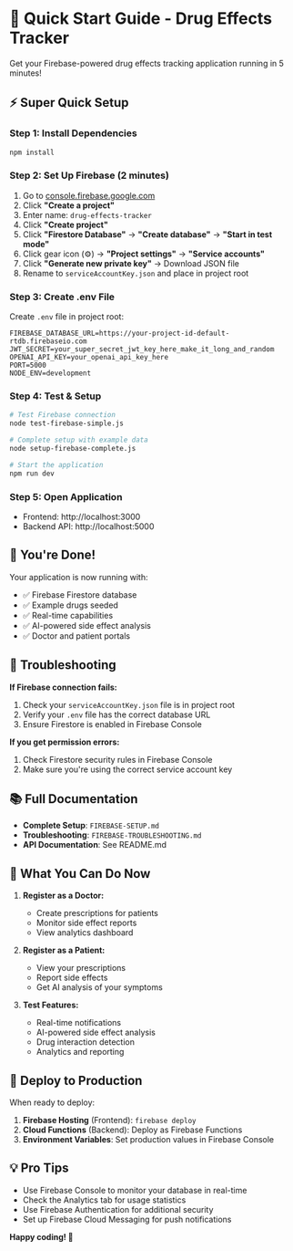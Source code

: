 # 🚀 Quick Start Guide - Drug Effects Tracker

Get your Firebase-powered drug effects tracking application running in 5 minutes!

## ⚡ **Super Quick Setup**

### **Step 1: Install Dependencies**
```bash
npm install
```

### **Step 2: Set Up Firebase (2 minutes)**
1. Go to [console.firebase.google.com](https://console.firebase.google.com)
2. Click **"Create a project"**
3. Enter name: `drug-effects-tracker`
4. Click **"Create project"**
5. Click **"Firestore Database"** → **"Create database"** → **"Start in test mode"**
6. Click gear icon (⚙️) → **"Project settings"** → **"Service accounts"**
7. Click **"Generate new private key"** → Download JSON file
8. Rename to `serviceAccountKey.json` and place in project root

### **Step 3: Create .env File**
Create `.env` file in project root:
```env
FIREBASE_DATABASE_URL=https://your-project-id-default-rtdb.firebaseio.com
JWT_SECRET=your_super_secret_jwt_key_here_make_it_long_and_random
OPENAI_API_KEY=your_openai_api_key_here
PORT=5000
NODE_ENV=development
```

### **Step 4: Test & Setup**
```bash
# Test Firebase connection
node test-firebase-simple.js

# Complete setup with example data
node setup-firebase-complete.js

# Start the application
npm run dev
```

### **Step 5: Open Application**
- Frontend: http://localhost:3000
- Backend API: http://localhost:5000

## 🎉 **You're Done!**

Your application is now running with:
- ✅ Firebase Firestore database
- ✅ Example drugs seeded
- ✅ Real-time capabilities
- ✅ AI-powered side effect analysis
- ✅ Doctor and patient portals

## 🔧 **Troubleshooting**

**If Firebase connection fails:**
1. Check your `serviceAccountKey.json` file is in project root
2. Verify your `.env` file has the correct database URL
3. Ensure Firestore is enabled in Firebase Console

**If you get permission errors:**
1. Check Firestore security rules in Firebase Console
2. Make sure you're using the correct service account key

## 📚 **Full Documentation**

- **Complete Setup**: `FIREBASE-SETUP.md`
- **Troubleshooting**: `FIREBASE-TROUBLESHOOTING.md`
- **API Documentation**: See README.md

## 🎯 **What You Can Do Now**

1. **Register as a Doctor:**
   - Create prescriptions for patients
   - Monitor side effect reports
   - View analytics dashboard

2. **Register as a Patient:**
   - View your prescriptions
   - Report side effects
   - Get AI analysis of your symptoms

3. **Test Features:**
   - Real-time notifications
   - AI-powered side effect analysis
   - Drug interaction detection
   - Analytics and reporting

## 🚀 **Deploy to Production**

When ready to deploy:
1. **Firebase Hosting** (Frontend): `firebase deploy`
2. **Cloud Functions** (Backend): Deploy as Firebase Functions
3. **Environment Variables**: Set production values in Firebase Console

## 💡 **Pro Tips**

- Use Firebase Console to monitor your database in real-time
- Check the Analytics tab for usage statistics
- Use Firebase Authentication for additional security
- Set up Firebase Cloud Messaging for push notifications

**Happy coding! 🎉**
